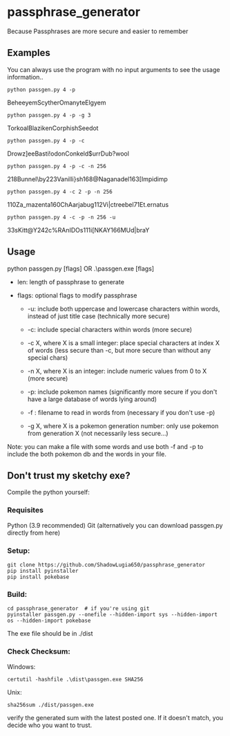 # passphrase_generator
Because Passphrases are more secure and easier to remember


## Examples
You can always use the program with no input arguments to see the usage information..

```
python passgen.py 4 -p
```

BeheeyemScytherOmanyteElgyem

```
python passgen.py 4 -p -g 3
```

TorkoalBlazikenCorphishSeedot

```
python passgen.py 4 -p -c
```

Drowz]eeBasti!odonConkeld$urrDub?wool

```
python passgen.py 4 -p -c -n 256
```

218Bunnel\by223Vanilli}sh168@Naganadel163[Impidimp

```
python passgen.py 4 -c 2 -p -n 256
```

110Za_mazenta160ChAarjabug112Vi|ctreebel71Et.ernatus

```
python passgen.py 4 -c -p -n 256 -u
```

33sKitt@Y242c%RAnIDOs111i[NKAY166MUd|braY


## Usage
python passgen.py <len> [flags] OR .\passgen.exe <len> [flags]
  
* len: length of passphrase to generate
  
* flags: optional flags to modify passphrase
  
  * -u: include both uppercase and lowercase characters within words, instead of just title case (technically more secure)
  
  * -c: include special characters within words (more secure)
  
  * -c X, where X is a small integer: place special characters at index X of words (less secure than -c, but more secure than without any special chars)
  
  * -n X, where X is an integer: include numeric values from 0 to X (more secure)
  
  * -p: include pokemon names (significantly more secure if you don't have a large database of words lying around)
  
  * -f <filename>: filename to read in words from (necessary if you don't use -p)
  
  * -g X, where X is a pokemon generation number: only use pokemon from generation X (not necessarily less secure...)
  
Note: you can make a file with some words and use both -f and -p to include the both pokemon db and the words in your file.

  
## Don't trust my sketchy exe?
Compile the python yourself: 

### Requisites
Python (3.9 recommended)
Git (alternatively you can download passgen.py directly from here)

### Setup:
```
git clone https://github.com/ShadowLugia650/passphrase_generator
pip install pyinstaller
pip install pokebase
```

### Build:
```
cd passphrase_generator  # if you're using git
pyinstaller passgen.py --onefile --hidden-import sys --hidden-import os --hidden-import pokebase
```
The exe file should be in ./dist
  
### Check Checksum:
  
Windows:
```
certutil -hashfile .\dist\passgen.exe SHA256
```
  
Unix:
```
sha256sum ./dist/passgen.exe
```
  
verify the generated sum with the latest posted one. If it doesn't match, you decide who you want to trust.
